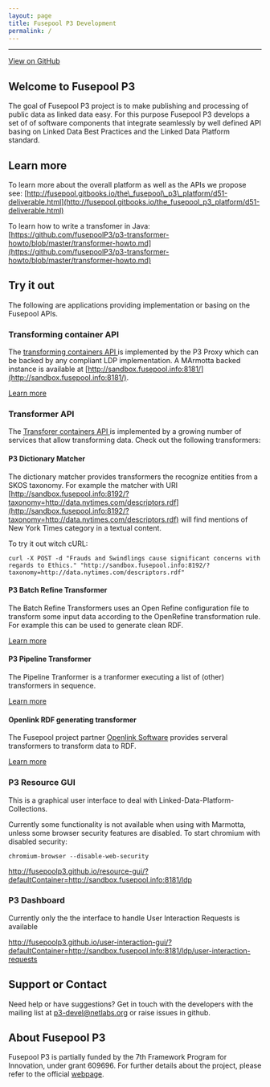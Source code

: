 ```yaml
---
layout: page
title: Fusepool P3 Development
permalink: /
---
```


-----------------

[View on GitHub](https://github.com/fusepoolP3)

## <a name="welcome-to-fusepool-p3"></a>Welcome to Fusepool P3

The goal of Fusepool P3 project is to make publishing and processing of
public data as linked data easy. For this purpose Fusepool P3 develops a
set of of software components that integrate seamlessly by well defined
API basing on Linked Data Best Practices and the Linked Data Platform
standard.

## <a name="learn-more"></a>Learn more

To learn more about the overall platform as well as the APIs we propose
see:
[http://fusepool.gitbooks.io/the\_fusepool\_p3\_platform/d51-deliverable.html](http://fusepool.gitbooks.io/the_fusepool_p3_platform/d51-deliverable.html)

To learn how to write a transfomer in Java:
[https://github.com/fusepoolP3/p3-transformer-howto/blob/master/transformer-howto.md](https://github.com/fusepoolP3/p3-transformer-howto/blob/master/transformer-howto.md)

## <a name="try-it-out"></a>Try it out

The following are applications providing implementation or basing on the Fusepool
APIs.


### Transforming container API

The [transforming containers API ](https://github.com/fusepoolP3/overall-architecture/blob/master/transforming-container-api.md) is 
implemented by the P3 Proxy which can be backed by any compliant LDP implementation. A MArmotta backed instance is available at 
[http://sandbox.fusepool.info:8181/](http://sandbox.fusepool.info:8181/).

[Learn more](proxy/)

### Transformer API

The [Transforer containers API ](https://github.com/fusepoolP3/overall-architecture/blob/master/transformer-api.md) is implemented by a 
growing number of services that allow transforming data. Check out the following transformers:


#### P3 Dictionary Matcher

The dictionary matcher provides transformers the recognize entities from a SKOS taxonomy. For example the matcher with URI [http://sandbox.fusepool.info:8192/?taxonomy=http://data.nytimes.com/descriptors.rdf](http://sandbox.fusepool.info:8192/?taxonomy=http://data.nytimes.com/descriptors.rdf) will find mentions of New York Times category in a textual content.

To try it out witch cURL: 

`curl -X POST -d "Frauds and Swindlings cause significant concerns with regards to Ethics." "http://sandbox.fusepool.info:8192/?taxonomy=http://data.nytimes.com/descriptors.rdf"`

#### P3 Batch Refine Transformer

The Batch Refine Transformers uses an Open Refine configuration file to transform some input data according to the OpenRefine 
transformation rule. For example this can be used to generate clean RDF.

[Learn more](batch-refine/)

#### P3 Pipeline Transformer

The Pipeline Tranformer is a tranformer executing a list of (other) transformers in sequence.

[Learn more](pipeline-transformer/)

#### Openlink RDF generating transformer

The Fusepool project partner [Openlink Software](http://www.openlinksw.com/) provides serveral transformers to transform data to RDF.

[Learn more](openlink-rdf-generators/)

### P3 Resource GUI

This is a graphical user interface to deal with Linked-Data-Platform-Collections.

Currently some functionality is not available when using with Marmotta, unless
some browser security features are disabled. To start chromium with disabled security:

    chromium-browser --disable-web-security

http://fusepoolp3.github.io/resource-gui/?defaultContainer=http://sandbox.fusepool.info:8181/ldp

### P3 Dashboard

Currently only the the interface to handle User Interaction Requests is available

http://fusepoolp3.github.io/user-interaction-gui/?defaultContainer=http://sandbox.fusepool.info:8181/ldp/user-interaction-requests

## <a name="support-or-contact"></a>Support or Contact

Need help or have suggestions? Get in touch with the developers with the
mailing list at [p3-devel@netlabs.org](mailto:p3-devel@netlabs.org) or
raise issues in github.

## <a name="about-fusepool-p3"></a>About Fusepool P3

Fusepool P3 is partially funded by the 7th Framework Program for
Innovation, under grant 609696. For further details about the project,
please refer to the official [webpage](http://p3.fusepool.eu/).
